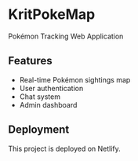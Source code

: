 # KritPokeMap

Pokémon Tracking Web Application

## Features
- Real-time Pokémon sightings map
- User authentication
- Chat system
- Admin dashboard

## Deployment
This project is deployed on Netlify.
